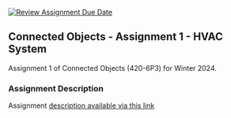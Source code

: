 [![Review Assignment Due Date](https://classroom.github.com/assets/deadline-readme-button-24ddc0f5d75046c5622901739e7c5dd533143b0c8e959d652212380cedb1ea36.svg)](https://classroom.github.com/a/2YawjW_H)
## Connected Objects - Assignment 1 - HVAC System

Assignment 1 of Connected Objects (420-6P3) for Winter 2024.

### Assignment Description

Assignment [description available via this link](https://docs.google.com/document/d/1L18ahA-4yvm11HU2YI0bDsUh72icHGB6aAj66bwMkiw/edit?usp=sharing)
